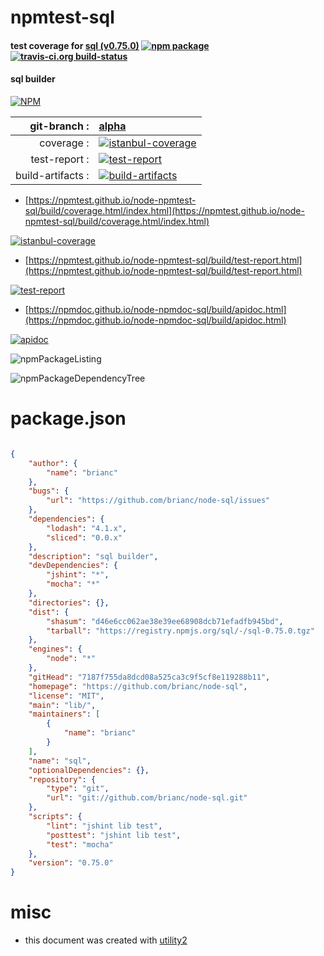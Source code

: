 # npmtest-sql

#### test coverage for  [sql (v0.75.0)](https://github.com/brianc/node-sql)  [![npm package](https://img.shields.io/npm/v/npmtest-sql.svg?style=flat-square)](https://www.npmjs.org/package/npmtest-sql) [![travis-ci.org build-status](https://api.travis-ci.org/npmtest/node-npmtest-sql.svg)](https://travis-ci.org/npmtest/node-npmtest-sql)

#### sql builder

[![NPM](https://nodei.co/npm/sql.png?downloads=true&downloadRank=true&stars=true)](https://www.npmjs.com/package/sql)

| git-branch : | [alpha](https://github.com/npmtest/node-npmtest-sql/tree/alpha)|
|--:|:--|
| coverage : | [![istanbul-coverage](https://npmtest.github.io/node-npmtest-sql/build/coverage.badge.svg)](https://npmtest.github.io/node-npmtest-sql/build/coverage.html/index.html)|
| test-report : | [![test-report](https://npmtest.github.io/node-npmtest-sql/build/test-report.badge.svg)](https://npmtest.github.io/node-npmtest-sql/build/test-report.html)|
| build-artifacts : | [![build-artifacts](https://npmtest.github.io/node-npmtest-sql/glyphicons_144_folder_open.png)](https://github.com/npmtest/node-npmtest-sql/tree/gh-pages/build)|

- [https://npmtest.github.io/node-npmtest-sql/build/coverage.html/index.html](https://npmtest.github.io/node-npmtest-sql/build/coverage.html/index.html)

[![istanbul-coverage](https://npmtest.github.io/node-npmtest-sql/build/screenCapture.buildCi.browser.%252Ftmp%252Fbuild%252Fcoverage.lib.html.png)](https://npmtest.github.io/node-npmtest-sql/build/coverage.html/index.html)

- [https://npmtest.github.io/node-npmtest-sql/build/test-report.html](https://npmtest.github.io/node-npmtest-sql/build/test-report.html)

[![test-report](https://npmtest.github.io/node-npmtest-sql/build/screenCapture.buildCi.browser.%252Ftmp%252Fbuild%252Ftest-report.html.png)](https://npmtest.github.io/node-npmtest-sql/build/test-report.html)

- [https://npmdoc.github.io/node-npmdoc-sql/build/apidoc.html](https://npmdoc.github.io/node-npmdoc-sql/build/apidoc.html)

[![apidoc](https://npmdoc.github.io/node-npmdoc-sql/build/screenCapture.buildCi.browser.%252Ftmp%252Fbuild%252Fapidoc.html.png)](https://npmdoc.github.io/node-npmdoc-sql/build/apidoc.html)

![npmPackageListing](https://npmtest.github.io/node-npmtest-sql/build/screenCapture.npmPackageListing.svg)

![npmPackageDependencyTree](https://npmtest.github.io/node-npmtest-sql/build/screenCapture.npmPackageDependencyTree.svg)



# package.json

```json

{
    "author": {
        "name": "brianc"
    },
    "bugs": {
        "url": "https://github.com/brianc/node-sql/issues"
    },
    "dependencies": {
        "lodash": "4.1.x",
        "sliced": "0.0.x"
    },
    "description": "sql builder",
    "devDependencies": {
        "jshint": "*",
        "mocha": "*"
    },
    "directories": {},
    "dist": {
        "shasum": "d46e6cc062ae38e39ee68908dcb71efadfb945bd",
        "tarball": "https://registry.npmjs.org/sql/-/sql-0.75.0.tgz"
    },
    "engines": {
        "node": "*"
    },
    "gitHead": "7187f755da8dcd08a525ca3c9f5cf8e119288b11",
    "homepage": "https://github.com/brianc/node-sql",
    "license": "MIT",
    "main": "lib/",
    "maintainers": [
        {
            "name": "brianc"
        }
    ],
    "name": "sql",
    "optionalDependencies": {},
    "repository": {
        "type": "git",
        "url": "git://github.com/brianc/node-sql.git"
    },
    "scripts": {
        "lint": "jshint lib test",
        "posttest": "jshint lib test",
        "test": "mocha"
    },
    "version": "0.75.0"
}
```



# misc
- this document was created with [utility2](https://github.com/kaizhu256/node-utility2)
